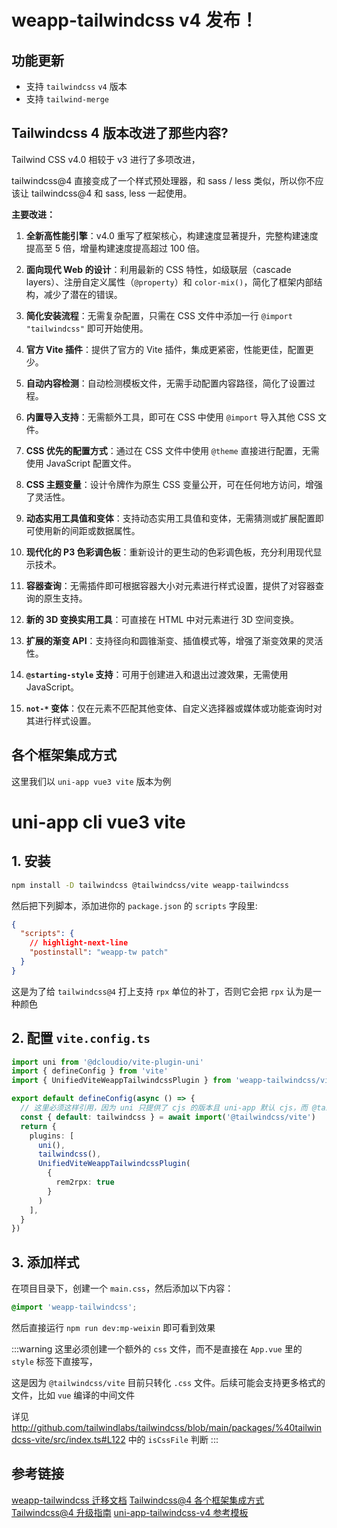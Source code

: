 # weapp-tailwindcss v4 发布！

## 功能更新

- 支持 `tailwindcss` `v4` 版本
- 支持 `tailwind-merge`

## Tailwindcss 4 版本改进了那些内容?

Tailwind CSS v4.0 相较于 v3 进行了多项改进，

tailwindcss@4 直接变成了一个样式预处理器，和 sass / less 类似，所以你不应该让 tailwindcss@4 和 sass, less 一起使用。

**主要改进：**

1. **全新高性能引擎**：v4.0 重写了框架核心，构建速度显著提升，完整构建速度提高至 5 倍，增量构建速度提高超过 100 倍。

2. **面向现代 Web 的设计**：利用最新的 CSS 特性，如级联层（cascade layers）、注册自定义属性（`@property`）和 `color-mix()`，简化了框架内部结构，减少了潜在的错误。

3. **简化安装流程**：无需复杂配置，只需在 CSS 文件中添加一行 `@import "tailwindcss"` 即可开始使用。

4. **官方 Vite 插件**：提供了官方的 Vite 插件，集成更紧密，性能更佳，配置更少。

5. **自动内容检测**：自动检测模板文件，无需手动配置内容路径，简化了设置过程。

6. **内置导入支持**：无需额外工具，即可在 CSS 中使用 `@import` 导入其他 CSS 文件。

7. **CSS 优先的配置方式**：通过在 CSS 文件中使用 `@theme` 直接进行配置，无需使用 JavaScript 配置文件。

8. **CSS 主题变量**：设计令牌作为原生 CSS 变量公开，可在任何地方访问，增强了灵活性。

9. **动态实用工具值和变体**：支持动态实用工具值和变体，无需猜测或扩展配置即可使用新的间距或数据属性。

10. **现代化的 P3 色彩调色板**：重新设计的更生动的色彩调色板，充分利用现代显示技术。

11. **容器查询**：无需插件即可根据容器大小对元素进行样式设置，提供了对容器查询的原生支持。

12. **新的 3D 变换实用工具**：可直接在 HTML 中对元素进行 3D 空间变换。

13. **扩展的渐变 API**：支持径向和圆锥渐变、插值模式等，增强了渐变效果的灵活性。

14. **`@starting-style` 支持**：可用于创建进入和退出过渡效果，无需使用 JavaScript。

15. **`not-*` 变体**：仅在元素不匹配其他变体、自定义选择器或媒体或功能查询时对其进行样式设置。

## 各个框架集成方式

这里我们以 `uni-app vue3 vite` 版本为例

# uni-app cli vue3 vite

## 1. 安装

```bash npm2yarn
npm install -D tailwindcss @tailwindcss/vite weapp-tailwindcss
```

然后把下列脚本，添加进你的 `package.json` 的 `scripts` 字段里:

```json title="package.json"
{
  "scripts": {
    // highlight-next-line
    "postinstall": "weapp-tw patch"
  }
}
```

这是为了给 `tailwindcss@4` 打上支持 `rpx` 单位的补丁，否则它会把 `rpx` 认为是一种颜色

## 2. 配置 `vite.config.ts`

```ts title="vite.config.ts"
import uni from '@dcloudio/vite-plugin-uni'
import { defineConfig } from 'vite'
import { UnifiedViteWeappTailwindcssPlugin } from 'weapp-tailwindcss/vite'

export default defineConfig(async () => {
  // 这里必须这样引用，因为 uni 只提供了 cjs 的版本且 uni-app 默认 cjs，而 @tailwindcss/vite 只提供了 esm 版本
  const { default: tailwindcss } = await import('@tailwindcss/vite')
  return {
    plugins: [
      uni(),
      tailwindcss(),
      UnifiedViteWeappTailwindcssPlugin(
        {
          rem2rpx: true
        }
      )
    ],
  }
})
```

## 3. 添加样式

在项目目录下，创建一个 `main.css`，然后添加以下内容：

```css title="main.css"
@import 'weapp-tailwindcss';
```

然后直接运行 `npm run dev:mp-weixin` 即可看到效果

:::warning
这里必须创建一个额外的 `css` 文件，而不是直接在 `App.vue` 里的 `style` 标签下直接写，

这是因为 `@tailwindcss/vite` 目前只转化 `.css` 文件。后续可能会支持更多格式的文件，比如 `vue` 编译的中间文件

详见 http://github.com/tailwindlabs/tailwindcss/blob/main/packages/%40tailwindcss-vite/src/index.ts#L122 中的 `isCssFile` 判断
:::

## 参考链接

[weapp-tailwindcss 迁移文档](https://tw.icebreaker.top/docs/migrations/v3)
[Tailwindcss@4 各个框架集成方式](https://tw.icebreaker.top/docs/quick-start/v4)
[Tailwindcss@4 升级指南](https://tailwindcss.com/docs/upgrade-guide)
[uni-app-tailwindcss-v4 参考模板](https://github.com/icebreaker-template/uni-app-tailwindcss-v4)
